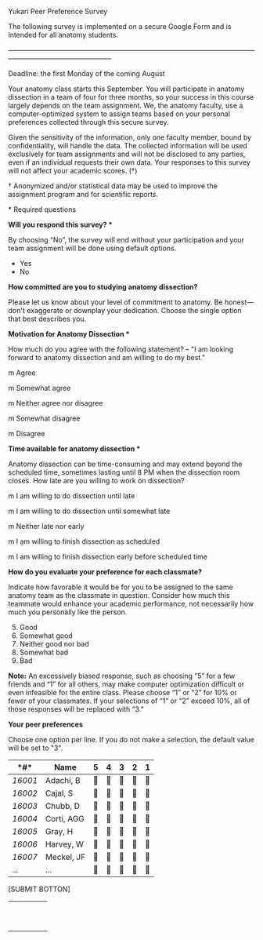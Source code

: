 Yukari Peer Preference Survey

The following survey is implemented on a secure Google Form and is intended for all anatomy students.

———————————————————————————————————————————————————

Deadline: the first Monday of the coming August

Your anatomy class starts this September. You will participate in anatomy dissection in a team of four for three months, so your success in this course largely depends on the team assignment. We, the anatomy faculty, use a computer-optimized system to assign teams based on your personal preferences collected through this secure survey.

Given the sensitivity of the information, only one faculty member, bound by confidentiality, will handle the data. The collected information will be used exclusively for team assignments and will not be disclosed to any parties, even if an individual requests their own data. Your responses to this survey will not affect your academic scores. (†)

† Anonymized and/or statistical data may be used to improve the assignment program and for scientific reports.

\* Required questions

 

**Will you respond this survey? \***

By choosing “No”, the survey will end without your participation and your team assignment will be done using default options.

- Yes
- No 

**How committed are you to studying anatomy dissection?**

Please let us know about your level of commitment to anatomy. Be honest—don't exaggerate or downplay your dedication. Choose the single option that best describes you.



 

**Motivation for Anatomy Dissection \***

How much do you agree with the following statement? – "I am looking forward to anatomy dissection and am willing to do my best."

m Agree

m Somewhat agree

m Neither agree nor disagree

m Somewhat disagree

m Disagree



 

**Time available for anatomy dissection \***

Anatomy dissection can be time-consuming and may extend beyond the scheduled time, sometimes lasting until 8 PM when the dissection room closes. How late are you willing to work on dissection?



m I am willing to do dissection until late

m I am willing to do dissection until somewhat late

m Neither late nor early

m I am willing to finish dissection as scheduled

m I am willing to finish dissection early before scheduled time



 

**How do you evaluate your preference for each classmate?**

Indicate how favorable it would be for you to be assigned to the same anatomy team as the classmate in question. Consider how much this teammate would enhance your academic performance, not necessarily how much you personally like the person.

5. Good
6. Somewhat good
7. Neither good nor bad
8. Somewhat bad
9. Bad

 



**Note:** An excessively biased response, such as choosing “5” for a few friends and “1” for all others, may make computer optimization difficult or even infeasible for the entire class. Please choose “1” or “2” for 10% or fewer of your classmates. If your selections of “1” or “2” exceed 10%, all of those responses will be replaced with “3.”

 

**Your peer preferences**

Choose one option per line. If you do not make a selection, the default value will be set to "3".

 



| ***#\*** | **Name**    | **5** | **4** | **3** | **2** | **1** |
| -------- | ----------- | ----- | ----- | ----- | ----- | ----- |
| *16001*  | Adachi,  B  |      |      |      |      |      |
| *16002*  | Cajal, S    |      |      |      |      |      |
| *16003*  | Chubb,  D   |      |      |      |      |      |
| *16004*  | Corti, AGG  |      |      |      |      |      |
| *16005*  | Gray,  H    |      |      |      |      |      |
| *16006*  | Harvey, W   |      |      |      |      |      |
| *16007*  | Meckel,  JF |      |      |      |      |      |
| *...*    | ...         |      |      |      |      |      |

[SUBMIT BOTTON]



 

|      |      |      |      |      |
| ---- | ---- | ---- | ---- | ---- |
|      |      |      |      |      |
|      |      |      |      |      |
|      |      |      |      |      |
|      |      |      |      |      |
|      |      |      |      |      |
|      |      |      |      |      |
|      |      |      |      |      |
|      |      |      |      |      |
|      |      |      |      |      |
|      |      |      |      |      |